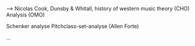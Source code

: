 
--> Nicolas Cook, Dunsby & Whitall, history of western music theory (CHO)
Analysis (OMO)

Schenker analyse
Pitchclass-set-analyse (Allen Forte)

...